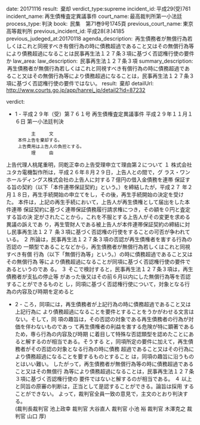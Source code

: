 
date: 20171116
result:  棄却
verdict_type:supreme
incident_id: 平成29(受)761
incident_name: 再生債権査定異議事件
court_name: 最高裁判所第一小法廷
process_type: 判決
book:  民集　第71巻9号1745頁
previous_court_name: 東京高等裁判所
previous_incident_id: 平成28(ネ)4185
previous_judeged_at:20170118
agenda_description:  再生債務者が無償行為若しくはこれと同視すべき有償行為の時に債務超過であること又はその無償行為等により債務超過になることは民事再生法１２７条３項に基づく否認権行使の要件か
law_area: 
law_description:  民事再生法１２７条３項
summary_description:  再生債務者が無償行為若しくはこれと同視すべき有償行為の時に債務超過であること又はその無償行為等により債務超過になることは，民事再生法１２７条３項に基づく否認権行使の要件ではない。
result:  棄却
detailUrl: http://www.courts.go.jp/app/hanrei_jp/detail2?id=87232

verdict:

 
- 1 - 
平成２９年（受）第７６１号 再生債権査定異議事件 
平成２９年１１月１６日 第一小法廷判決 
 
            主     文 
       本件上告を棄却する。 
       上告費用は上告人の負担とする。 
            理     由 
 上告代理人桃尾重明，同乾正幸の上告受理申立て理由第２について 
 １ 株式会社ユタカ電機製作所は，平成２６年８月２９日，上告人との間で，グ
ラス・ワンホールディングス株式会社の上告人に対する７億円の借入金債務を連帯
保証する旨の契約（以下「本件連帯保証契約」という。）を締結したが，平成２７
年２月１８日，再生手続開始の申立てをし，その後，再生手続開始の決定を受け
た。 
 本件は，上記の再生手続において，上告人が再生債権として届出をした本件連帯
保証契約に基づく連帯保証債務履行請求権につき，その額を０円と査定する旨の決
定がされたことから，これを不服とする上告人がその変更を求める異議の訴えであ
り，再生管財人である被上告人が本件連帯保証契約の締結に対し民事再生法１２７
条３項に基づく否認権の行使をすることの可否が争われている。 
 ２ 所論は，民事再生法１２７条３項の否認が再生債権者を害する行為の否認の
一類型であることなどから，再生債務者が無償行為若しくはこれと同視すべき有償
行為（以下「無償行為等」という。）の時に債務超過であること又はその無償行為
等により債務超過になることが同項に基づく否認権行使の要件であるというのであ
る。 
 ３ そこで検討すると，民事再生法１２７条３項は，再生債務者が支払の停止等
があった後又はその前６月以内にした無償行為等を否認することができるものと
し，同項に基づく否認権行使について，対象となる行為の内容及び時期を定めると
 
- 2 - 
ころ，同項には，再生債務者が上記行為の時に債務超過であること又は上記行為に
より債務超過になることを要件とすることをうかがわせる文言はない。そして，同
項の趣旨は，その否認の対象である再生債務者の行為が対価を伴わないものであっ
て再生債権者の利益を害する危険が特に顕著であるため，専ら行為の内容及び時期
に着目して特殊な否認類型を認めたことにあると解するのが相当である。そうする
と，同項所定の要件に加えて，再生債務者がその否認の対象となる行為の時に債務
超過であること又はその行為により債務超過になることを要するものとすること
は，同項の趣旨に沿うものとはいい難い。 
 したがって，再生債務者が無償行為等の時に債務超過であること又はその無償行
為等により債務超過になることは，民事再生法１２７条３項に基づく否認権行使の
要件ではないと解するのが相当である。 
 ４ 以上と同旨の原審の判断は，正当として是認することができる。論旨は採用
することができない。 
 よって，裁判官全員一致の意見で，主文のとおり判決する。   
(裁判長裁判官 池上政幸 裁判官 大谷直人 裁判官 小池 裕 裁判官 
木澤克之 裁判官 山口 厚) 
 

                    